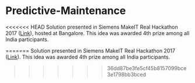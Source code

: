 # Predictive-Maintenance

<<<<<<< HEAD
Solution presented in Siemens MakeIT Real Hackathon 2017 (<a href="https://www.hackerearth.com/challenges/hackathon/makeitreal/">Link</a>), hosted at Bangalore. This idea was awarded 4th prize among all India participants.

=======
Solution presented in Siemens MakeIT Real Hackathon 2017 (<a href="https://www.hackerearth.com/challenges/hackathon/makeitreal/">Link</a>). This idea was awarded 4th prize among all India participants.
>>>>>>> 36dd87be3fe5cf45b8157099bce3e1798bb3bced

